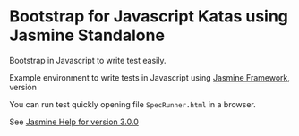 # Bootstrap for Javascript Katas using Jasmine Standalone

Bootstrap in Javascript to write test easily.

Example environment to write tests in Javascript using [Jasmine Framework](http://jasmine.github.io/), versión

You can run test quickly opening file `SpecRunner.html` in a browser.

See [Jasmine Help for version 3.0.0](https://jasmine.github.io/api/3.0/global)
